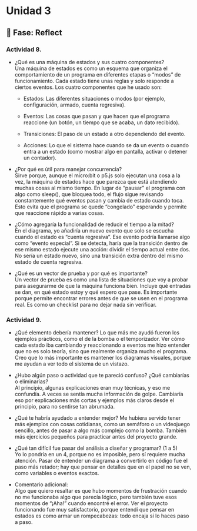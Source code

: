# Unidad 3


## 🤔 Fase: Reflect

### Actividad 8.  

- ¿Qué es una máquina de estados y sus cuatro componentes?  
Una máquina de estados es como un esquema que organiza el comportamiento de un programa en diferentes etapas o “modos” de funcionamiento. Cada estado tiene unas reglas y solo responde a ciertos eventos. Los cuatro componentes que he usado son:  

  - Estados: Las diferentes situaciones o modos (por ejemplo, configuración, armado, cuenta regresiva).  

  - Eventos: Las cosas que pasan y que hacen que el programa reaccione (un botón, un tiempo que se acaba, un dato recibido).  

  - Transiciones: El paso de un estado a otro dependiendo del evento.  

  - Acciones: Lo que el sistema hace cuando se da un evento o cuando entra a un estado (como mostrar algo en pantalla, activar o detener un contador).  

- ¿Por qué es útil para manejar concurrencia?  
Sirve porque, aunque el micro:bit o p5.js solo ejecutan una cosa a la vez, la máquina de estados hace que parezca que está atendiendo muchas cosas al mismo tiempo. En lugar de “pausar” el programa con algo como sleep(), que bloquea todo, el flujo sigue revisando constantemente qué eventos pasan y cambia de estado cuando toca. Esto evita que el programa se quede “congelado” esperando y permite que reaccione rápido a varias cosas.  

- ¿Cómo agregaría la funcionalidad de reducir el tiempo a la mitad?  
En el diagrama, yo añadiría un nuevo evento que solo se escucha cuando el estado es “cuenta regresiva”. Ese evento podría llamarse algo como “evento especial”. Si se detecta, haría que la transición dentro de ese mismo estado ejecute una acción: dividir el tiempo actual entre dos. No sería un estado nuevo, sino una transición extra dentro del mismo estado de cuenta regresiva.  

- ¿Qué es un vector de prueba y por qué es importante?  
Un vector de prueba es como una lista de situaciones que voy a probar para asegurarme de que la máquina funciona bien. Incluye qué entradas se dan, en qué estado estoy y qué espero que pase. Es importante porque permite encontrar errores antes de que se usen en el programa real. Es como un checklist para no dejar nada sin verificar.


### Actividad 9.  
- ¿Qué elemento debería mantener?
Lo que más me ayudó fueron los ejemplos prácticos, como el de la bomba o el temporizador. Ver cómo cada estado iba cambiando y reaccionando a eventos me hizo entender que no es solo teoría, sino que realmente organiza mucho el programa. Creo que lo más importante es mantener los diagramas visuales, porque me ayudan a ver todo el sistema de un vistazo.

- ¿Hubo algún paso o actividad que te pareció confuso? ¿Qué cambiarías o eliminarías?  
Al principio, algunas explicaciones eran muy técnicas, y eso me confundía. A veces se sentía mucha información de golpe. Cambiaría eso por explicaciones más cortas y ejemplos más claros desde el principio, para no sentirse tan abrumada.

- ¿Qué te habría ayudado a entender mejor?
Me hubiera servido tener más ejemplos con cosas cotidianas, como un semáforo o un videojuego sencillo, antes de pasar a algo más complejo como la bomba. También más ejercicios pequeños para practicar antes del proyecto grande.

- ¿Qué tan difícil fue pasar del análisis a diseñar y programar? (1 a 5)  
Yo lo pondría en un 4, porque no es imposible, pero sí requiere mucha atención. Pasar de entender un diagrama a convertirlo en código fue el paso más retador; hay que pensar en detalles que en el papel no se ven, como variables o eventos exactos.

- Comentario adicional:  
Algo que quiero resaltar es que hubo momentos de frustración cuando no me funcionaba algo que parecía lógico, pero también tuve esos momentos de “¡Aha!” cuando encontré el error. Ver el proyecto funcionando fue muy satisfactorio, porque entendí que pensar en estados es como armar un rompecabezas: todo encaja si lo haces paso a paso.

